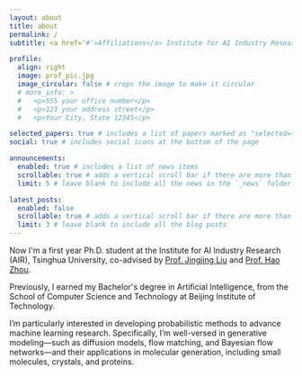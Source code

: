 ```yaml
---
layout: about
title: about
permalink: /
subtitle: <a href='#'>Affiliations</a> Institute for AI Industry Research (AIR), Tsinghua University

profile:
  align: right
  image: prof_pic.jpg
  image_circular: false # crops the image to make it circular
  # more_info: >
  #   <p>555 your office number</p>
  #   <p>123 your address street</p>
  #   <p>Your City, State 12345</p>

selected_papers: true # includes a list of papers marked as "selected={true}"
social: true # includes social icons at the bottom of the page

announcements:
  enabled: true # includes a list of news items
  scrollable: true # adds a vertical scroll bar if there are more than 3 news items
  limit: 5 # leave blank to include all the news in the `_news` folder

latest_posts:
  enabled: false
  scrollable: true # adds a vertical scroll bar if there are more than 3 new posts items
  limit: 3 # leave blank to include all the blog posts
---
```


Now I'm a first year Ph.D. student at the Institute for AI Industry Research (AIR), Tsinghua University, co-advised by [Prof. Jingjing Liu](https://air.tsinghua.edu.cn/en/info/1046/1194.htm) and [Prof. Hao Zhou](https://zhouh.github.io/). 

Previously, I earned my Bachelor's degree in Artificial Intelligence, from the School of Computer Science and Technology at Beijing Institute of Technology.

I’m particularly interested in developing probabilistic methods to advance machine learning research. Specifically, I’m well-versed in generative modeling—such as diffusion models, flow matching, and Bayesian flow networks—and their applications in molecular generation, including small molecules, crystals, and proteins.

<!-- Put your address / P.O. box / other info right below your picture. You can also disable any of these elements by editing `profile` property of the YAML header of your `_pages/about.md`. Edit `_bibliography/papers.bib` and Jekyll will render your [publications page](/al-folio/publications/) automatically.

Link to your social media connections, too. This theme is set up to use [Font Awesome icons](https://fontawesome.com/) and [Academicons](https://jpswalsh.github.io/academicons/), like the ones below. Add your Facebook, Twitter, LinkedIn, Google Scholar, or just disable all of them. -->
